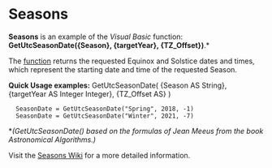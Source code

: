 # Seasons
**Seasons** is an example of the _Visual Basic_ function: **GetUtcSeasonDate({Season}, {targetYear}, {TZ_Offset})**.*

The [function](https://github.com/MikishVaughn/Seasons/blob/master/Seasons/Seasons.vb) returns the requested Equinox and Solstice dates and times, which represent the starting date and time of the requested Season.  


**Quick Usage examples:** GetUtcSeasonDate( {Season AS String}, {targetYear AS Integer Integer}, {TZ_Offset AS} )
  
      SeasonDate = GetUtcSeasonDate("Spring", 2018, -1)
      SeasonDate = GetUtcSeasonDate("Winter", 2021, -7)


*_(GetUtcSeasonDate() based on the formulas of Jean Meeus from the book Astronomical Algorithms.)_

Visit the [Seasons Wiki](https://github.com/MikishVaughn/Seasons/wiki) for a more detailed information.
